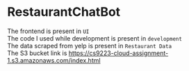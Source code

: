 # RestaurantChatBot
The frontend is present in `UI`
<br/>
The code I used while development is present in `development`
<br/>
The data scraped from yelp is present in `Restaurant Data`
<br/>
The S3 bucket link is https://cs9223-cloud-assignment-1.s3.amazonaws.com/index.html
